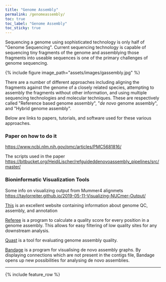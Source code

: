 ```yaml
---
title: "Genome Assembly"
permalink: /genomeassembly/
toc: true
toc_label: "Genome Assembly"
toc_sticky: true
---
```


Sequencing a genome using sophisticated technology is only half of "Genome Sequencing". Current sequencing technology is capable of sequencing tiny fragments of the genome and assemblying those fragments into useable sequences is one of the primary challenges of genome sequencing. 

{% include figure image_path="assets/images/gassembly.jpg" %}

There are a number of different approaches including aligning the fragments against the genome of a closely related species, attempting to assembly the fragments without other information, and using multiple sequencing technologies and molecular techniques. These are respectively called "Reference based genome assembly", "*de novo* genome assembly", and "Hybrid genome assembly". 

Below are links to papers, tutorials, and software used for these various approaches. 

### Paper on how to do it
<https://www.ncbi.nlm.nih.gov/pmc/articles/PMC5681816/>

The scripts used in the paper
<https://bitbucket.org/HeidiLischer/refguideddenovoassembly_pipelines/src/master/>

### Bioninformatic Visualization Tools
Some info on visualizing output from Mummer4 alignmets
<https://taylorreiter.github.io/2019-05-11-Visualizing-NUCmer-Output/>

[This](https://bioinformaticsworkbook.org/) is an excellent website containing information about genome QC, assembly, and annotation

[Referee](https://gwct.github.io/referee/) is a program to calculate a quality score for every position in a genome assembly. This allows for easy filtering of low quality sites for any downstream analysis.

[Quast](http://quast.sourceforge.net/quast-lg.html) is a tool for evaluating genome assembly quality.

[Bandage](https://rrwick.github.io/Bandage/) is a program for visualising de novo assembly graphs. By displaying connections which are not present in the contigs file, Bandage opens up new possibilities for analysing de novo assemblies.



----

{% include feature_row %}

